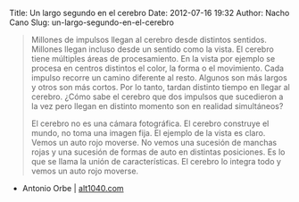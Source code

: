 Title: Un largo segundo en el cerebro
Date: 2012-07-16 19:32
Author: Nacho Cano
Slug: un-largo-segundo-en-el-cerebro

> Millones de impulsos llegan al cerebro desde distintos sentidos.
> Millones llegan incluso desde un sentido como la vista. El cerebro
> tiene múltiples áreas de procesamiento. En la vista por ejemplo se
> procesa en centros distintos el color, la forma o el movimiento. Cada
> impulso recorre un camino diferente al resto. Algunos son más largos y
> otros son más cortos. Por lo tanto, tardan distinto tiempo en llegar
> al cerebro. ¿Cómo sabe el cerebro que dos impulsos que sucedieron a la
> vez pero llegan en distinto momento son en realidad simultáneos?
>
> El cerebro no es una cámara fotográfica. El cerebro construye el
> mundo, no toma una imagen fija. El ejemplo de la vista es claro. Vemos
> un auto rojo moverse. No vemos una sucesión de manchas rojas y una
> sucesión de formas de auto en distintas posiciones. Es lo que se llama
> la unión de características. El cerebro lo integra todo y vemos un
> auto rojo moverse.

- Antonio Orbe | [alt1040.com][]

  [alt1040.com]: http://alt1040.com/2012/07/largo-segundo-cerebro
    "Un largo segundo en el cerebro"
